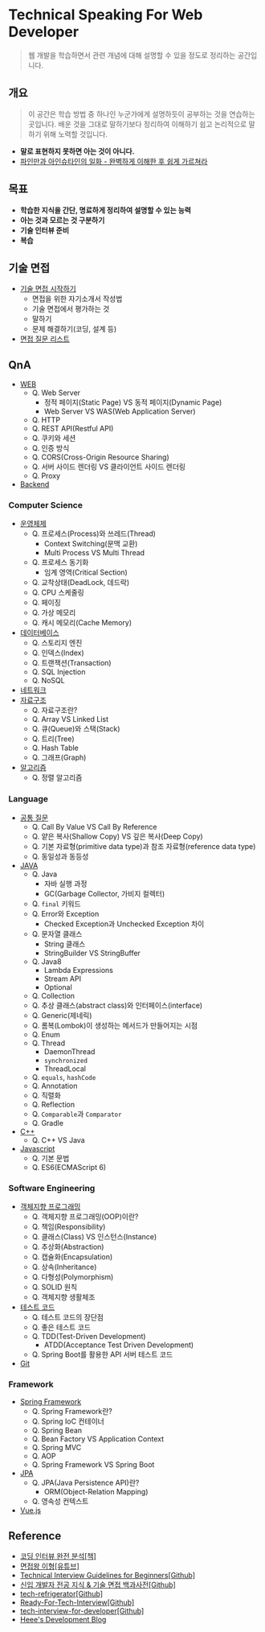 # Technical Speaking For Web Developer
> 웹 개발을 학습하면서 관련 개념에 대해 설명할 수 있을 정도로 정리하는 공간입니다.


## 개요
> 이 공간은 학습 방법 중 하나인 누군가에게 설명하듯이 공부하는 것을 연습하는 곳입니다. 배운 것을 그대로 말하기보다 정리하여 이해하기 쉽고 논리적으로 말하기 위해 노력할 것입니다.

- **말로 표현하지 못하면 아는 것이 아니다.**
- [파인만과 아인슈타인의 일화 - 완벽하게 이해한 후 쉽게 가르쳐라](http://m.blog.daum.net/kdh5029/8289311?tp_nil_a=1)


## 목표
- **학습한 지식을 간단, 명료하게 정리하여 설명할 수 있는 능력**
- **아는 것과 모르는 것 구분하기**
- **기술 인터뷰 준비**
- **복습**


## 기술 면접
- [기술 면접 시작하기](https://github.com/CODEMCD/tech-speaking-for-web-developer/blob/master/Tech-Interview/Tech-Interview-start.md)
    - 면접을 위한 자기소개서 작성법
    - 기술 면접에서 평가하는 것
    - 말하기
    - 문제 해결하기(코딩, 설계 등)
- [면접 질문 리스트](https://github.com/CODEMCD/tech-speaking-for-web-developer/blob/master/Tech-Interview/Interview-Question-List.md)


## QnA
- [WEB](https://github.com/CODEMCD/technical-interview-speaking/blob/master/WEB/README.md)
    - Q. Web Server
        - 정적 페이지(Static Page) VS 동적 페이지(Dynamic Page)
        - Web Server VS WAS(Web Application Server)
    - Q. HTTP
    - Q. REST API(Restful API)
    - Q. 쿠키와 세션
    - Q. 인증 방식    
    - Q. CORS(Cross-Origin Resource Sharing)
    - Q. 서버 사이드 렌더링 VS 클라이언트 사이드 렌더링
    - Q. Proxy
- [Backend](https://github.com/CODEMCD/tech-speaking-for-web-developer/blob/master/Backend/README.md)

### Computer Science
- [운영체제](https://github.com/CODEMCD/technical-interview-speaking/blob/master/OS/README.md)
    - Q. 프로세스(Process)와 쓰레드(Thread)
        - Context Switching(문맥 교환)
        - Multi Process VS Multi Thread
    - Q. 프로세스 동기화
        - 임계 영역(Critical Section)
    - Q. 교착상태(DeadLock, 데드락)
    - Q. CPU 스케줄링
    - Q. 페이징
    - Q. 가상 메모리
    - Q. 캐시 메모리(Cache Memory)
- [데이터베이스](https://github.com/CODEMCD/technical-interview-speaking/blob/master/Database/README.md)
    - Q. 스토리지 엔진
    - Q. 인덱스(Index)
    - Q. 트랜잭션(Transaction)
    - Q. SQL Injection
    - Q. NoSQL
- [네트워크](https://github.com/CODEMCD/tech-speaking-for-web-developer/blob/master/Network/README.md)
- [자료구조](https://github.com/CODEMCD/technical-interview-speaking/blob/master/DataStructure/README.md)
    - Q. 자료구조란?
    - Q. Array VS Linked List
    - Q. 큐(Queue)와 스택(Stack)
    - Q. 트리(Tree)
    - Q. Hash Table
    - Q. 그래프(Graph)
- [알고리즘](https://github.com/CODEMCD/technical-interview-speaking/blob/master/Algorithm/README.md)
    - Q. 정렬 알고리즘

### Language
- [공통 질문](https://github.com/CODEMCD/technical-interview-speaking/blob/master/LanguageCommon/README.md)
    - Q. Call By Value VS Call By Reference
    - Q. 얕은 복사(Shallow Copy) VS 깊은 복사(Deep Copy)
    - Q. 기본 자료형(primitive data type)과 참조 자료형(reference data type)
    - Q. 동일성과 동등성
- [JAVA](https://github.com/CODEMCD/technical-interview-speaking/blob/master/JAVA/README.md)
    - Q. Java
        - 자바 실행 과정
        - GC(Garbage Collector, 가비지 컬렉터)
    - Q. `final` 키워드
    - Q. Error와 Exception
        - Checked Exception과 Unchecked Exception 차이
    - Q. 문자열 클래스
        - String 클래스
        - StringBuilder VS StringBuffer
    - Q. Java8
        - Lambda Expressions
        - Stream API
        - Optional
    - Q. Collection
    - Q. 추상 클래스(abstract class)와 인터페이스(interface)
    - Q. Generic(제네릭)
    - Q. 롬복(Lombok)이 생성하는 메서드가 만들어지는 시점
    - Q. Enum
    - Q. Thread
        - DaemonThread
        - `synchronized`
        - ThreadLocal
    - Q. `equals`, `hashCode`
    - Q. Annotation
    - Q. 직렬화
    - Q. Reflection
    - Q. `Comparable`과 `Comparator`
    - Q. Gradle
- [C++](https://github.com/CODEMCD/tech-speaking-for-web-developer/blob/master/CPP/README.md)
    - Q. C++ VS Java
- [Javascript](https://github.com/CODEMCD/technical-interview-speaking/blob/master/Javascript/README.md)
    - Q. 기본 문법
    - Q. ES6(ECMAScript 6)

### Software Engineering
- [객체지향 프로그래밍](https://github.com/CODEMCD/technical-interview-speaking/blob/master/OOP/README.md)
    - Q. 객체지향 프로그래밍(OOP)이란?
    - Q. 책임(Responsibility)
    - Q. 클래스(Class) VS 인스턴스(Instance)
    - Q. 추상화(Abstraction)
    - Q. 캡슐화(Encapsulation)
    - Q. 상속(Inheritance)
    - Q. 다형성(Polymorphism)
    - Q. SOLID 원칙
    - Q. 객체지향 생활체조
- [테스트 코드](https://github.com/CODEMCD/tech-speaking-for-web-developer/blob/master/TestCode/README.md)
    - Q. 테스트 코드의 장단점
    - Q. 좋은 테스트 코드
    - Q. TDD(Test-Driven Development)
         - ATDD(Acceptance Test Driven Development)
    - Q. Spring Boot를 활용한 API 서버 테스트 코드
- [Git]()

### Framework
- [Spring Framework](https://github.com/CODEMCD/technical-interview-speaking/blob/master/SpringFramework/README.md)
    - Q. Spring Framework란?
    - Q. Spring IoC 컨테이너
    - Q. Spring Bean
    - Q. Bean Factory VS Application Context
    - Q. Spring MVC
    - Q. AOP
    - Q. Spring Framework VS Spring Boot
- [JPA](https://github.com/CODEMCD/tech-speaking-for-web-developer/blob/master/JPA/README.md)
    - Q. JPA(Java Persistence API)란?
        - ORM(Object-Relation Mapping)
    - Q. 영속성 컨텍스트
- [Vue.js]()


## Reference
- [코딩 인터뷰 완전 분석[책]](http://www.kyobobook.co.kr/product/detailViewKor.laf?ejkGb=KOR&mallGb=KOR&barcode=9788966263080&orderClick=LAG&Kc=)
- [면접왕 이형[유튜브]](https://www.youtube.com/channel/UCp-C7mtkuOw6q8E1Uc2NVpQ)
- [Technical Interview Guidelines for Beginners[Github]](https://github.com/JaeYeopHan/Interview_Question_for_Beginner)
- [신입 개발자 전공 지식 & 기술 면접 백과사전[Github]](https://github.com/gyoogle/tech-interview-for-developer)
- [tech-refrigerator[Github]](https://github.com/GimunLee/tech-refrigerator)
- [Ready-For-Tech-Interview[Github]](https://github.com/WooVictory/Ready-For-Tech-Interview)
- [tech-interview-for-developer[Github]](https://github.com/Conatuseus/tech-interview-for-developer)
- [Heee's Development Blog](https://gmlwjd9405.github.io/)